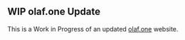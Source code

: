 ## WIP olaf.one Update
This is a Work in Progress of an updated [olaf.one](https://olaf.one) website.
